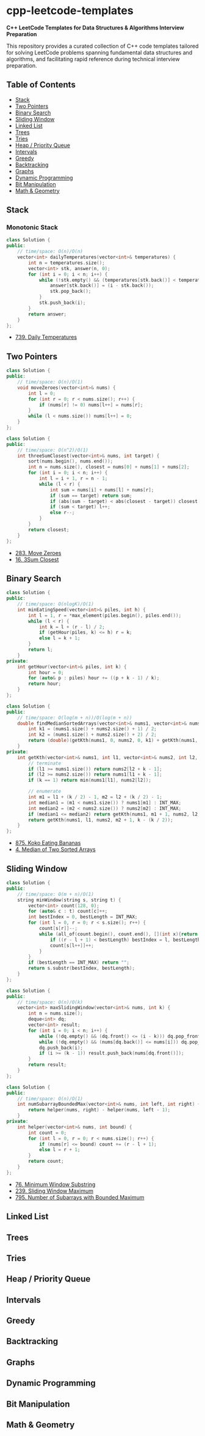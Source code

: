 # cpp-leetcode-templates

**C++ LeetCode Templates for Data Structures & Algorithms Interview Preparation**

This repository provides a curated collection of C++ code templates tailored for solving LeetCode problems spanning fundamental data structures and algorithms, and facilitating rapid reference during technical interview preparation.

## Table of Contents

* [Stack](#stack)
* [Two Pointers](#two-pointers)
* [Binary Search](#binary-search)
* [Sliding Window](#sliding-window)
* [Linked List](#linked-list)
* [Trees](#trees)
* [Tries](#tries)
* [Heap / Priority Queue](#heap--priority-queue)
* [Intervals](#intervals)
* [Greedy](#greedy)
* [Backtracking](#backtracking)
* [Graphs](#graphs)
* [Dynamic Programming](#dynamic-programming)
* [Bit Manipulation](#bit-manipulation)
* [Math & Geometry](#math--geometry)

## Stack

### Monotonic Stack

```cpp
class Solution {
public:
    // time/space: O(n)/O(n)
    vector<int> dailyTemperatures(vector<int>& temperatures) {
        int n = temperatures.size();
        vector<int> stk, answer(n, 0);
        for (int i = 0; i < n; i++) {
            while (!stk.empty() && (temperatures[stk.back()] < temperatures[i])) {
                answer[stk.back()] = (i - stk.back());
                stk.pop_back();
            }
            stk.push_back(i);
        }
        return answer;
    }
};
```

* [739. Daily Temperatures](https://leetcode.com/problems/daily-temperatures/)

## Two Pointers

```cpp
class Solution {
public:
    // time/space: O(n)/O(1)
    void moveZeroes(vector<int>& nums) {
        int l = 0;
        for (int r = 0; r < nums.size(); r++) {
            if (nums[r] != 0) nums[l++] = nums[r];
        }
        while (l < nums.size()) nums[l++] = 0;
    }
};
```

```cpp
class Solution {
public:
    // time/space: O(n^2)/O(1)
    int threeSumClosest(vector<int>& nums, int target) {
        sort(nums.begin(), nums.end());
        int n = nums.size(), closest = nums[0] + nums[1] + nums[2];
        for (int i = 0; i < n; i++) {
            int l = i + 1, r = n - 1;
            while (l < r) {
                int sum = nums[i] + nums[l] + nums[r];
                if (sum == target) return sum;
                if (abs(sum - target) < abs(closest - target)) closest = sum;
                if (sum < target) l++;
                else r--;
            }
        }
        return closest;
    }
};
```

* [283. Move Zeroes](https://leetcode.com/problems/move-zeroes/)
* [16. 3Sum Closest](https://leetcode.com/problems/3sum-closest/description/)

## Binary Search

```cpp
class Solution {
public:
    // time/space: O(nlogK)/O(1)
    int minEatingSpeed(vector<int>& piles, int h) {
        int l = 1, r = *max_element(piles.begin(), piles.end());
        while (l < r) {
            int k = l + (r - l) / 2;
            if (getHour(piles, k) <= h) r = k;
            else l = k + 1;
        }
        return l;
    }
private:
    int getHour(vector<int>& piles, int k) {
        int hour = 0;
        for (auto& p : piles) hour += ((p + k - 1) / k);
        return hour;
    }
};
```

```cpp
class Solution {
public:
    // time/space: O(log(m + n))/O(log(m + n))
    double findMedianSortedArrays(vector<int>& nums1, vector<int>& nums2) {
        int k1 = (nums1.size() + nums2.size() + 1) / 2;
        int k2 = (nums1.size() + nums2.size() + 2) / 2;
        return (double)(getKth(nums1, 0, nums2, 0, k1) + getKth(nums1, 0, nums2, 0, k2)) / 2.0;
    }
private:
    int getKth(vector<int>& nums1, int l1, vector<int>& nums2, int l2, int k) {
        // terminate
        if (l1 >= nums1.size()) return nums2[l2 + k - 1];
        if (l2 >= nums2.size()) return nums1[l1 + k - 1];
        if (k == 1) return min(nums1[l1], nums2[l2]);

        // enumerate
        int m1 = l1 + (k / 2) - 1, m2 = l2 + (k / 2) - 1;
        int median1 = (m1 < nums1.size()) ? nums1[m1] : INT_MAX;
        int median2 = (m2 < nums2.size()) ? nums2[m2] : INT_MAX;
        if (median1 <= median2) return getKth(nums1, m1 + 1, nums2, l2, k - (k / 2));
        return getKth(nums1, l1, nums2, m2 + 1, k - (k / 2));
    }
};
```

* [875. Koko Eating Bananas](https://leetcode.com/problems/koko-eating-bananas/description/)
* [4. Median of Two Sorted Arrays](https://leetcode.com/problems/median-of-two-sorted-arrays/description/)

## Sliding Window

```cpp
class Solution {
public:
    // time/space: O(m + n)/O(1)
    string minWindow(string s, string t) {
        vector<int> count(128, 0);
        for (auto& c : t) count[c]++;
        int bestIndex = 0, bestLength = INT_MAX;
        for (int l = 0, r = 0; r < s.size(); r++) {
            count[s[r]]--;
            while (all_of(count.begin(), count.end(), [](int x){return (x <= 0);})) {
                if ((r - l + 1) < bestLength) bestIndex = l, bestLength = r - l + 1;
                count[s[l++]]++;
            }
        }
        if (bestLength == INT_MAX) return "";
        return s.substr(bestIndex, bestLength);
    }
};
```

```cpp
class Solution {
public:
    // time/space: O(n)/O(k)
    vector<int> maxSlidingWindow(vector<int>& nums, int k) {
        int n = nums.size();
        deque<int> dq;
        vector<int> result;
        for (int i = 0; i < n; i++) {
            while (!dq.empty() && (dq.front() <= (i - k))) dq.pop_front();
            while (!dq.empty() && (nums[dq.back()] <= nums[i])) dq.pop_back();
            dq.push_back(i);
            if (i >= (k - 1)) result.push_back(nums[dq.front()]);
        }
        return result;
    }
};
```

```cpp
class Solution {
public:
    // time/space: O(n)/O(1)
    int numSubarrayBoundedMax(vector<int>& nums, int left, int right) {
        return helper(nums, right) - helper(nums, left - 1);
    }
private:
    int helper(vector<int>& nums, int bound) {
        int count = 0;
        for (int l = 0, r = 0; r < nums.size(); r++) {
            if (nums[r] <= bound) count += (r - l + 1);
            else l = r + 1;
        }
        return count;
    }
};
```

* [76. Minimum Window Substring](https://leetcode.com/problems/minimum-window-substring/description/)
* [239. Sliding Window Maximum](https://leetcode.com/problems/sliding-window-maximum/description/)
* [795. Number of Subarrays with Bounded Maximum](https://leetcode.com/problems/number-of-subarrays-with-bounded-maximum/description/)

## Linked List

## Trees

## Tries

## Heap / Priority Queue

## Intervals

## Greedy

## Backtracking

## Graphs

## Dynamic Programming

## Bit Manipulation

## Math & Geometry
